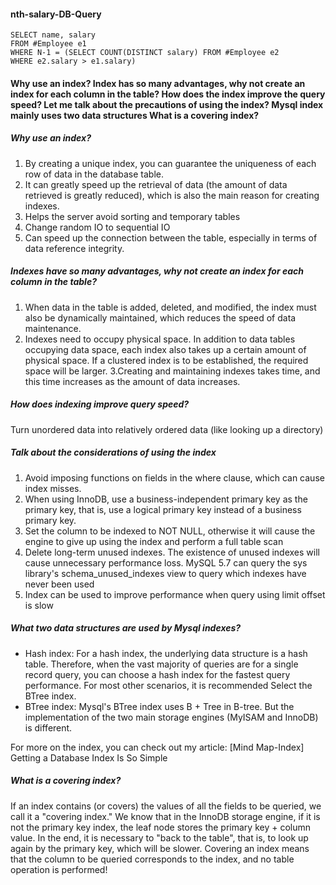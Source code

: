 #### nth-salary-DB-Query

```
SELECT name, salary 
FROM #Employee e1
WHERE N-1 = (SELECT COUNT(DISTINCT salary) FROM #Employee e2
WHERE e2.salary > e1.salary)
```

#### Why use an index? Index has so many advantages, why not create an index for each column in the table? How does the index improve the query speed? Let me talk about the precautions of using the index? Mysql index mainly uses two data structures What is a covering index?
##### Why use an index?

1. By creating a unique index, you can guarantee the uniqueness of each row of data in the database table.
2. It can greatly speed up the retrieval of data (the amount of data retrieved is greatly reduced), which is also the main reason for creating indexes.
3. Helps the server avoid sorting and temporary tables
4. Change random IO to sequential IO
5. Can speed up the connection between the table, especially in terms of data reference integrity.

##### Indexes have so many advantages, why not create an index for each column in the table?

1. When data in the table is added, deleted, and modified, the index must also be dynamically maintained, which reduces the speed of data maintenance.
2. Indexes need to occupy physical space. In addition to data tables occupying data space, each index also takes up a certain amount of physical space. If a clustered index is to be established, the required space will be larger.
3.Creating and maintaining indexes takes time, and this time increases as the amount of data increases.

##### How does indexing improve query speed?

Turn unordered data into relatively ordered data (like looking up a directory)

##### Talk about the considerations of using the index

1. Avoid imposing functions on fields in the where clause, which can cause index misses.
2. When using InnoDB, use a business-independent primary key as the primary key, that is, use a logical primary key instead of a business primary key.
3. Set the column to be indexed to NOT NULL, otherwise it will cause the engine to give up using the index and perform a full table scan
4. Delete long-term unused indexes. The existence of unused indexes will cause unnecessary performance loss. MySQL 5.7 can query the sys library's schema_unused_indexes view to query which indexes have never been used
5. Index can be used to improve performance when query using limit offset is slow

##### What two data structures are used by Mysql indexes?

* Hash index: For a hash index, the underlying data structure is a hash table. Therefore, when the vast majority of queries are for a single record query, you can choose a hash index for the fastest query performance. For most other scenarios, it is recommended Select the BTree index.
* BTree index: Mysql's BTree index uses B + Tree in B-tree. But the implementation of the two main storage engines (MyISAM and InnoDB) is different.

For more on the index, you can check out my article: [Mind Map-Index] Getting a Database Index Is So Simple

##### What is a covering index?

If an index contains (or covers) the values ​​of all the fields to be queried, we call it a "covering index." We know that in the InnoDB storage engine, if it is not the primary key index, the leaf node stores the primary key + column value. In the end, it is necessary to "back to the table", that is, to look up again by the primary key, which will be slower. Covering an index means that the column to be queried corresponds to the index, and no table operation is performed!
